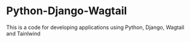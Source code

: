 # Python-Django-Wagtail
This is a code for developing applications using Python, Django, Wagtail and Tainlwind
